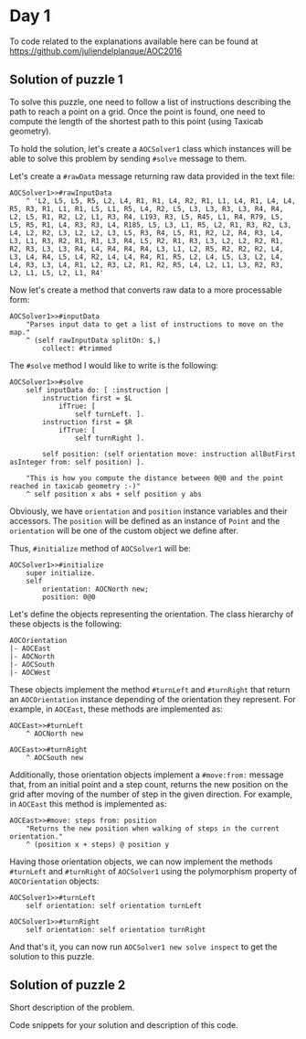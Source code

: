 # Day 1
To code related to the explanations available here can be found at https://github.com/juliendelplanque/AOC2016

## Solution of puzzle 1
To solve this puzzle, one need to follow a list of instructions describing the path to reach a point on a grid. Once the point is found, one need to compute the length of the shortest path to this point (using Taxicab geometry).

To hold the solution, let's create a `AOCSolver1` class which instances will be able to solve this problem by sending `#solve` message to them.

Let's create a `#rawData` message returning raw data provided in the text file:
```
AOCSolver1>>#rawInputData
	^ 'L2, L5, L5, R5, L2, L4, R1, R1, L4, R2, R1, L1, L4, R1, L4, L4, R5, R3, R1, L1, R1, L5, L1, R5, L4, R2, L5, L3, L3, R3, L3, R4, R4, L2, L5, R1, R2, L2, L1, R3, R4, L193, R3, L5, R45, L1, R4, R79, L5, L5, R5, R1, L4, R3, R3, L4, R185, L5, L3, L1, R5, L2, R1, R3, R2, L3, L4, L2, R2, L3, L2, L2, L3, L5, R3, R4, L5, R1, R2, L2, R4, R3, L4, L3, L1, R3, R2, R1, R1, L3, R4, L5, R2, R1, R3, L3, L2, L2, R2, R1, R2, R3, L3, L3, R4, L4, R4, R4, R4, L3, L1, L2, R5, R2, R2, R2, L4, L3, L4, R4, L5, L4, R2, L4, L4, R4, R1, R5, L2, L4, L5, L3, L2, L4, L4, R3, L3, L4, R1, L2, R3, L2, R1, R2, R5, L4, L2, L1, L3, R2, R3, L2, L1, L5, L2, L1, R4'
```

Now let's create a method that converts raw data to a more processable form:
```
AOCSolver1>>#inputData
	"Parses input data to get a list of instructions to move on the map."
	^ (self rawInputData splitOn: $,)
		collect: #trimmed
```

The `#solve` method I would like to write is the following:
```
AOCSolver1>>#solve
	self inputData do: [ :instruction |
		instruction first = $L
			ifTrue: [
				self turnLeft. ].
		instruction first = $R
			ifTrue: [
				self turnRight ].

		self position: (self orientation move: instruction allButFirst asInteger from: self position) ].

	"This is how you compute the distance between 0@0 and the point reached in taxicab geometry :-)"
	^ self position x abs + self position y abs
```

Obviously, we have `orientation` and `position` instance variables and their accessors. The `position` will be defined as an instance of `Point` and the `orientation` will be one of the custom object we define after.

Thus, `#initialize` method of `AOCSolver1` will be:
```
AOCSolver1>>#initialize
	super initialize.
	self
		orientation: AOCNorth new;
		position: 0@0
```

Let's define the objects representing the orientation. The class hierarchy of these objects is the following:
```
AOCOrientation
|- AOCEast
|- AOCNorth
|- AOCSouth
|- AOCWest
```

These objects implement the method `#turnLeft` and `#turnRight` that return an `AOCOrientation` instance depending of the orientation they represent. For example, in `AOCEast`, these methods are implemented as:
```
AOCEast>>#turnLeft
	^ AOCNorth new
```

```
AOCEast>>#turnRight
	^ AOCSouth new
```

Additionally, those orientation objects implement a `#move:from:` message that, from an initial point and a step count, returns the new position on the grid after moving of the number of step in the given direction. For example, in `AOCEast` this method is implemented as:
```
AOCEast>>#move: steps from: position
	"Returns the new position when walking of steps in the current orientation."
	^ (position x + steps) @ position y
```

Having those orientation objects, we can now implement the methods `#turnLeft` and `#turnRight` of `AOCSolver1` using the polymorphism property of `AOCOrientation` objects:
```
AOCSolver1>>#turnLeft
	self orientation: self orientation turnLeft
```

```
AOCSolver1>>#turnRight
	self orientation: self orientation turnRight
```

And that's it, you can now run `AOCSolver1 new solve inspect` to get the solution to this puzzle.

## Solution of puzzle 2
Short description of the problem.

Code snippets for your solution and description of this code.
